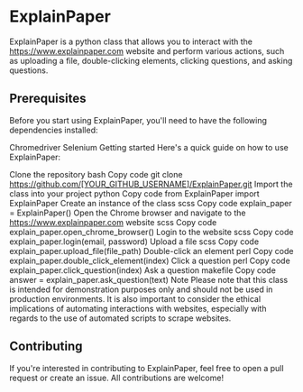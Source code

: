 # ExplainPaper
ExplainPaper is a python class that allows you to interact with the https://www.explainpaper.com website and perform various actions, such as uploading a file, double-clicking elements, clicking questions, and asking questions.

## Prerequisites
Before you start using ExplainPaper, you'll need to have the following dependencies installed:

Chromedriver
Selenium
Getting started
Here's a quick guide on how to use ExplainPaper:

Clone the repository
bash
Copy code
git clone https://github.com/[YOUR_GITHUB_USERNAME]/ExplainPaper.git
Import the class into your project
python
Copy code
from ExplainPaper import ExplainPaper
Create an instance of the class
scss
Copy code
explain_paper = ExplainPaper()
Open the Chrome browser and navigate to the https://www.explainpaper.com website
scss
Copy code
explain_paper.open_chrome_browser()
Login to the website
scss
Copy code
explain_paper.login(email, password)
Upload a file
scss
Copy code
explain_paper.upload_file(file_path)
Double-click an element
perl
Copy code
explain_paper.double_click_element(index)
Click a question
perl
Copy code
explain_paper.click_question(index)
Ask a question
makefile
Copy code
answer = explain_paper.ask_question(text)
Note
Please note that this class is intended for demonstration purposes only and should not be used in production environments. It is also important to consider the ethical implications of automating interactions with websites, especially with regards to the use of automated scripts to scrape websites.

## Contributing
If you're interested in contributing to ExplainPaper, feel free to open a pull request or create an issue. All contributions are welcome!

